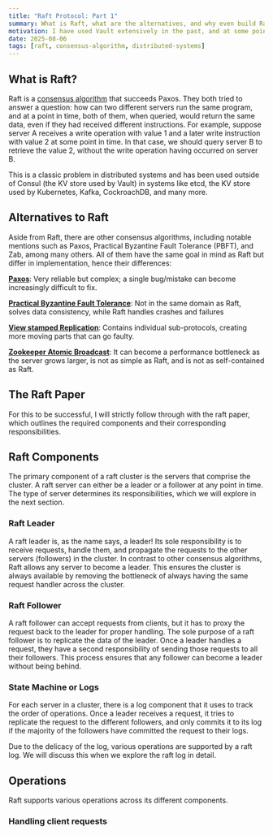 ```yaml
---
title: "Raft Protocol: Part 1"
summary: What is Raft, what are the alternatives, and why even build Raft? How are we going to build it?
motivation: I have used Vault extensively in the past, and at some point, I have also explored their codebase – kudos to all the contributors. A strategy for setting up Vault is to enable high availability (HA) mode, which ensures that different servers in a Vault cluster share the same data. So, how does it work?
date: 2025-08-06
tags: [raft, consensus-algorithm, distributed-systems]
---
```



## What is Raft?

Raft is a [consensus algorithm](https://en.wikipedia.org/wiki/Consensus_(computer_science)) that succeeds Paxos. They both tried to answer a question: how can two different servers run the same program, and at a point in time, both of them, when queried, would return the same data, even if they had received different instructions. For example, suppose server A receives a write operation with value 1 and a later write instruction with value 2 at some point in time. In that case, we should query server B to retrieve the value 2, without the write operation having occurred on server B.

This is a classic problem in distributed systems and has been used outside of Consul (the KV store used by Vault) in systems like etcd, the KV store used by Kubernetes, Kafka, CockroachDB, and many more.

## Alternatives to Raft

Aside from Raft, there are other consensus algorithms, including notable mentions such as Paxos, Practical Byzantine Fault Tolerance (PBFT), and Zab, among many others. All of them have the same goal in mind as Raft but differ in implementation, hence their differences:

**[Paxos](https://en.wikipedia.org/wiki/Paxos_(computer_science))**: Very reliable but complex; a single bug/mistake can become increasingly difficult to fix.

**[Practical Byzantine Fault Tolerance](http://pmg.csail.mit.edu/papers/osdi99.pdf)**: Not in the same domain as Raft, solves data consistency, while Raft handles crashes and failures

**[View stamped Replication](http://pmg.csail.mit.edu/papers/vr-revisited.pdf)**: Contains individual sub-protocols, creating more moving parts that can go faulty.

**[Zookeeper Atomic Broadcast](https://www.geeksforgeeks.org/system-design/zab-algorithm-in-distributed-systems/)**: It can become a performance bottleneck as the server grows larger, is not as simple as Raft, and is not as self-contained as Raft.

## The Raft Paper
For this to be successful, I will strictly follow through with the raft paper, which outlines the required components and their corresponding responsibilities. 

## Raft Components
The primary component of a raft cluster is the servers that comprise the cluster. A raft server can either be a leader or a follower at any point in time. The type of server determines its responsibilities, which we will explore in the next section.

### Raft Leader
A raft leader is, as the name says, a leader! Its sole responsibility is to receive requests, handle them, and propagate the requests to the other servers (followers) in the cluster. In contrast to other consensus algorithms, Raft allows any server to become a leader. This ensures the cluster is always available by removing the bottleneck of always having the same request handler across the cluster.

### Raft Follower
A raft follower can accept requests from clients, but it has to proxy the request back to the leader for proper handling. The sole purpose of a raft follower is to replicate the data of the leader. Once a leader handles a request, they have a second responsibility of sending those requests to all their followers. This process ensures that any follower can become a leader without being behind.

### State Machine or Logs
For each server in a cluster, there is a log component that it uses to track the order of operations. Once a leader receives a request, it tries to replicate the request to the different followers, and only commits it to its log if the majority of the followers have committed the request to their logs.

Due to the delicacy of the log, various operations are supported by a raft log. We will discuss this when we explore the raft log in detail.

## Operations

Raft supports various operations across its different components.

### Handling client requests





